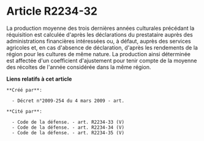 # Article R2234-32

La production moyenne des trois dernières années culturales précédant la réquisition est calculée d'après les déclarations du
prestataire auprès des administrations financières intéressées ou, à défaut, auprès des services agricoles et, en cas
d'absence de déclaration, d'après les rendements de la région pour les cultures de même nature. La production ainsi
déterminée est affectée d'un coefficient d'ajustement pour tenir compte de la moyenne des récoltes de l'année considérée dans
la même région.

**Liens relatifs à cet article**

	**Créé par**:

	  - Décret n°2009-254 du 4 mars 2009 - art.

	**Cité par**:

	  - Code de la défense. - art. R2234-33 (V)
	  - Code de la défense. - art. R2234-34 (V)
	  - Code de la défense. - art. R2234-35 (V)
